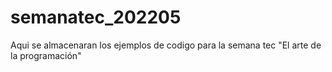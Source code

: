 # semanatec_202205
Aqui se almacenaran los ejemplos de codigo para la semana tec "El arte de la programación"
